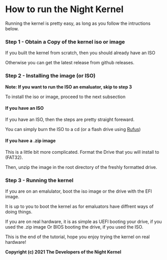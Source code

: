# How to run the Night Kernel

Running the kernel is pretty easy, as long as you follow the intructions below.

### Step 1 - Obtain a Copy of the kernel iso or image

If you built the kernel from scratch, then you should already have an ISO

Otherwise you can get the latest release from github releases.

### Step 2 - Installing the image (or ISO)

**Note: If you want to run the ISO an emaluator, skip to step 3**

To install the iso or image, proceed to the next subsection

#### If you have an ISO

If you have an ISO, then the steps are pretty straight foreward.

You can simply burn the ISO to a cd (or a flash drive using [Rufus](https://rufus.ie))

#### If you have a .zip image

This is a little bit more complicated. Format the Drive that you will install to (FAT32).

Then, unzip the image in the root directory of the freshly formatted drive.

### Step 3 - Running the kernel

If you are on an emalulator, boot the iso image or the drive with the EFI image.

It is up to you to boot the kernel as for emaluators have diffrent ways of doing things.

If you are on real hardware, it is as simple as UEFI booting your drive, if you used the .zip image
Or BIOS booting the drive, if you used the ISO.

This is the end of the tutorial, hope you enjoy trying the kernel on real hardware!

**Copyright (c) 2021 The Developers of the Night Kernel**
